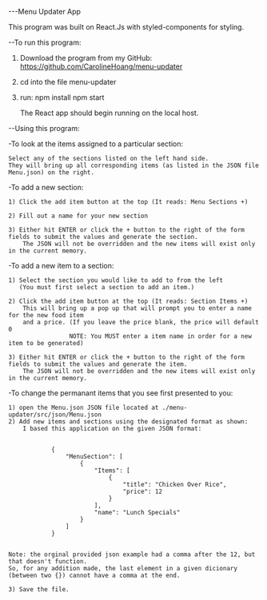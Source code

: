 ---Menu Updater App

This program was built on React.Js with styled-components for styling.

--To run this program:

1) Download the program from my GitHub: https://github.com/CarolineHoang/menu-updater

2) cd into the file menu-updater

3) run:         npm install
                npm start

    The React app should begin running on the local host.



--Using this program:

-To look at the items assigned to a particular section:

    Select any of the sections listed on the left hand side. 
    They will bring up all corresponding items (as listed in the JSON file Menu.json) on the right.





-To add a new section:

    1) Click the add item button at the top (It reads: Menu Sections +)

    2) Fill out a name for your new section

    3) Either hit ENTER or click the + button to the right of the form fields to submit the values and generate the section.
        The JSON will not be overridden and the new items will exist only in the current memory.





-To add a new item to a section:

    1) Select the section you would like to add to from the left
       (You must first select a section to add an item.)

    2) Click the add item button at the top (It reads: Section Items +)
        This will bring up a pop up that will prompt you to enter a name for the new food item
        and a price. (If you leave the price blank, the price will default 0
                     NOTE: You MUST enter a item name in order for a new item to be generated)
                     
    3) Either hit ENTER or click the + button to the right of the form fields to submit the values and generate the item.
        The JSON will not be overridden and the new items will exist only in the current memory.


-To change the permanant items that you see first presented to you:

    1) open the Menu.json JSON file located at ./menu-updater/src/json/Menu.json
    2) Add new items and sections using the designated format as shown:
        I based this application on the given JSON format:

```

            {
                "MenuSection": [
                    {
                        "Items": [
                            {
                                "title": "Chicken Over Rice",
                                "price": 12
                            }
                        ],
                        "name": "Lunch Specials"
                    }
                ]
            }
                    
```
    Note: the orginal provided json example had a comma after the 12, but that doesn't function. 
    So, for any addition made, the last element in a given dicionary (between two {}) cannot have a comma at the end.

    3) Save the file.